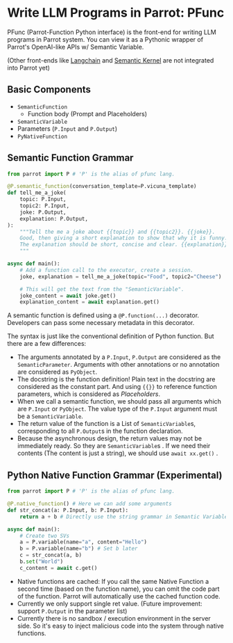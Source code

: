 # Write LLM Programs in Parrot: PFunc

PFunc (Parrot-Function Python interface) is the front-end for writing LLM programs in Parrot system. You can view it as a Pythonic wrapper of Parrot's OpenAI-like APIs w/ Semantic Variable.

(Other front-ends like [Langchain](https://www.langchain.com) and [Semantic Kernel](https://aka.ms/semantic-kernel) are not integrated into Parrot yet)

## Basic Components
- `SemanticFunction`
  - Function body (Prompt and Placeholders)
- `SemanticVariable`
- Parameters (`P.Input` and `P.Output`)
- `PyNativeFunction`

## Semantic Function Grammar

```python
from parrot import P # 'P' is the alias of pfunc lang.

@P.semantic_function(conversation_template=P.vicuna_template)
def tell_me_a_joke(
    topic: P.Input,
    topic2: P.Input,
    joke: P.Output,
    explanation: P.Output,
):
    """Tell the me a joke about {{topic}} and {{topic2}}. {{joke}}.
    Good, then giving a short explanation to show that why it is funny.
    The explanation should be short, concise and clear. {{explanation}}.
    """

async def main():
    # Add a function call to the executor, create a session.
    joke, explanation = tell_me_a_joke(topic="Food", topic2="Cheese")

    # This will get the text from the "SemanticVariable".
    joke_content = await joke.get()
    explanation_content = await explanation.get()
```

A semantic function is defined using a `@P.function(...)` decorator. Developers can pass some necessary metadata in this decorator.

The syntax is just like the conventional definition of Python function. But there are a few differences:

- The arguments annotated by a `P.Input`, `P.Output` are considered as the `SemanticParameter`. Arguments with other annotations or no annotation are considered as `PyObject`.
- The docstring is the function definition! Plain text in the docstring are considered as the constant part. And using `{{}}` to reference function parameters, which is considered as *Placeholders*.
- When we call a semantic function, we should pass all arguments which are `P.Input` or `PyObject`. The value type of the `P.Input` argument must be a `SemanticVariable`.
- The return value of the function is a List of `SemanticVariable`s, corresponding to all `P.Output`s in the function declaration.
- Because the asynchronous design, the return values may not be immediately ready. So they are `SemanticVariable`s . If we need their contents (The content is just a string), we should use `await xx.get()` .


## Python Native Function Grammar (Experimental)

```python
from parrot import P # 'P' is the alias of pfunc lang.

@P.native_function() # Here we can add some arguments
def str_concat(a: P.Input, b: P.Input):
    return a + b # Directly use the string grammar in Semantic Variable

async def main():
    # Create two SVs
    a = P.variable(name="a", content="Hello")
    b = P.variable(name="b") # Set b later
    c = str_concat(a, b)
    b.set("World")
    c_content = await c.get()
```

- Native functions are cached: If you call the same Native Function a second time (based on the function name), you can omit the code part of the function. Parrot will automatically use the cached function code.
- Currently we only support single ret value. (Future improvement: support `P.Output` in the parameter list)
- Currently there is no sandbox / execution environment in the server side. So it's easy to inject malicious code into the system through native functions.